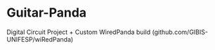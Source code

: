 # Guitar-Panda
Digital Circuit Project + Custom WiredPanda build (github.com/GIBIS-UNIFESP/wiRedPanda)
